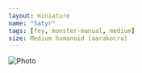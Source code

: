 ```yaml
---
layout: miniature
name: "Satyr"
tags: [fey, monster-manual, medium]
size: Medium humanoid (aarakocra)
---
```

![Photo](https://photos.app.goo.gl/eqceg6bF53DXea2y6)
